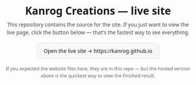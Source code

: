 <div style="font-family: system-ui, -apple-system, 'Segoe UI', Roboto, 'Helvetica Neue', Arial; max-width: 720px; margin: 30px auto; line-height: 1.5; text-align: center;">
  <h1 style="margin-bottom: 0.2em;">Kanrog Creations — live site</h1>
  <p style="margin-top: 0.2em; color: #444;">
    This repository contains the source for the site. If you just want to view the live page, click the button below — that's the fastest way to see everything.
  </p>

  <p style="margin: 18px 0;">
    <a href="https://kanrog.github.io" target="_blank" rel="noopener noreferrer" style="display:inline-block; text-decoration:none; padding:10px 18px; border-radius:8px; border:1px solid #ddd; background:#f7f7f7;">
      Open the live site → https://kanrog.github.io
    </a>
  </p>

  <p style="font-size:0.9em; color:#666; margin-top:12px;">
    If you expected the website files here, they are in this repo — but the hosted version above is the quickest way to view the finished result.
  </p>
</div>
